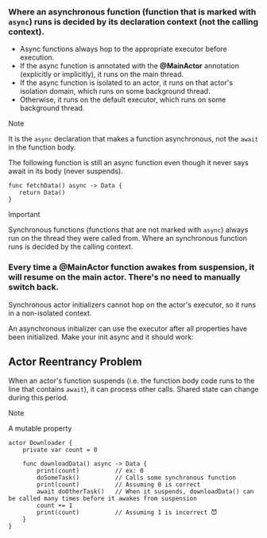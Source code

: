 ### **Where an asynchronous function (function that is marked with `async`) runs is decided by its declaration context (not the calling context).**
- Async functions always hop to the appropriate executor before execution.
- If the async function is annotated with the **@MainActor** annotation (explicitly or implicitly), it runs on the main thread.
- If the async function is isolated to an actor, it runs on that actor's isolation domain, which runs on some background thread.
- Otherwise, it runs on the default executor, which runs on some background thread.
> [!NOTE]
> It is the `async` declaration that makes a function asynchronous, not the `await` in the function body.
> 
> The following function is still an async function even though it never says await in its body (never suspends).
> ```
> func fetchData() async -> Data {
>    return Data()
> }
> ```

> [!IMPORTANT]
> Synchronous functions (functions that are not marked with `async`) always run on the thread they were called from.
> Where an synchronous function runs is decided by the calling context.

### Every time a @MainActor function awakes from suspension, it will resume on the main actor. There's no need to manually switch back.

Synchronous actor initializers cannot hop on the actor's executor, so it runs in a non-isolated context.

An asynchronous initializer can use the executor after all properties have been initialized. Make your init async and it should work:
## Actor Reentrancy Problem
When an actor's function suspends (i.e. the function body code runs to the line that contains `await`), it can process other calls. Shared state can change during this period.
> [!Note]
> A mutable property
```
actor Downloader {
    private var count = 0

    func downloadData() async -> Data {
        print(count)          // ex: 0
        doSomeTask()          // Calls some synchronous function
        print(count)          // Assuming 0 is correct 
        await doOtherTask()   // When it suspends, downloadData() can be called many times before it awakes from suspension
        count += 1
        print(count)          // Assuming 1 is incorrect 😈 
    }
}
```



